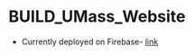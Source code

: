 # BUILD_UMass_Website

- Currently deployed on Firebase- [link](https://build-website-847b7.firebaseapp.com/)
